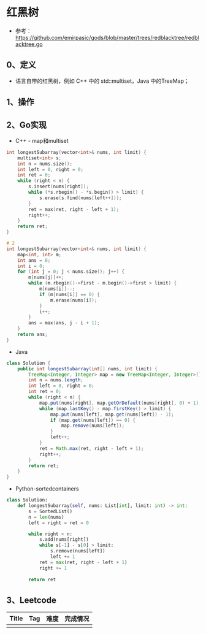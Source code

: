 # 红黑树

- 参考：https://github.com/emirpasic/gods/blob/master/trees/redblacktree/redblacktree.go

## 0、定义

- 语言自带的红黑树，例如 C++ 中的 std::multiset，Java 中的TreeMap；

## 1、操作

## 2、Go实现

- C++ - map和multiset

```C++
int longestSubarray(vector<int>& nums, int limit) {
    multiset<int> s;
    int n = nums.size();
    int left = 0, right = 0;
    int ret = 0;
    while (right < n) {
        s.insert(nums[right]);
        while (*s.rbegin() - *s.begin() > limit) {
            s.erase(s.find(nums[left++]));
        }
        ret = max(ret, right - left + 1);
        right++;
    }
    return ret;
}

# 2
int longestSubarray(vector<int>& nums, int limit) {
    map<int, int> m;
    int ans = 0;
    int i = 0;
    for (int j = 0; j < nums.size(); j++) {
        m[nums[j]]++;
        while (m.rbegin()->first - m.begin()->first > limit) {
            m[nums[i]]--;
            if (m[nums[i]] == 0) {
                m.erase(nums[i]);
            }
            i++;
        }
        ans = max(ans, j - i + 1);
    }
    return ans;
}
```

- Java

```java
class Solution {
    public int longestSubarray(int[] nums, int limit) {
        TreeMap<Integer, Integer> map = new TreeMap<Integer, Integer>();
        int n = nums.length;
        int left = 0, right = 0;
        int ret = 0;
        while (right < n) {
            map.put(nums[right], map.getOrDefault(nums[right], 0) + 1);
            while (map.lastKey() - map.firstKey() > limit) {
                map.put(nums[left], map.get(nums[left]) - 1);
                if (map.get(nums[left]) == 0) {
                    map.remove(nums[left]);
                }
                left++;
            }
            ret = Math.max(ret, right - left + 1);
            right++;
        }
        return ret;
    }
}
```

- Python-sortedcontainers

```python
class Solution:
    def longestSubarray(self, nums: List[int], limit: int) -> int:
        s = SortedList()
        n = len(nums)
        left = right = ret = 0

        while right < n:
            s.add(nums[right])
            while s[-1] - s[0] > limit:
                s.remove(nums[left])
                left += 1
            ret = max(ret, right - left + 1)
            right += 1
        
        return ret
```



## 3、Leetcode

| Title | Tag | 难度 | 完成情况 |
| :-------| :-----| :----| :------|
|       |     |    |      |
